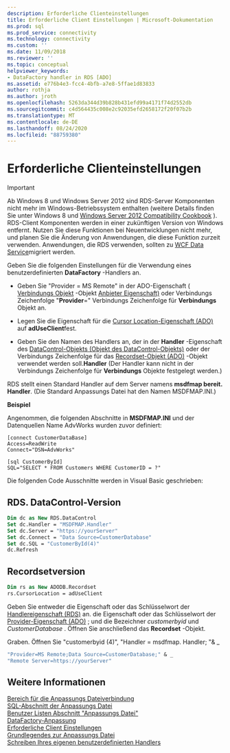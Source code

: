 ```yaml
---
description: Erforderliche Clienteinstellungen
title: Erforderliche Client Einstellungen | Microsoft-Dokumentation
ms.prod: sql
ms.prod_service: connectivity
ms.technology: connectivity
ms.custom: ''
ms.date: 11/09/2018
ms.reviewer: ''
ms.topic: conceptual
helpviewer_keywords:
- DataFactory handler in RDS [ADO]
ms.assetid: e776b4e3-fcc4-4bfb-a7e8-5ffae1d83833
author: rothja
ms.author: jroth
ms.openlocfilehash: 5263da344d39b828b431efd99a4171f74d2552db
ms.sourcegitcommit: c4d564435c008e2c92035efd2658172f20f07b2b
ms.translationtype: MT
ms.contentlocale: de-DE
ms.lasthandoff: 08/24/2020
ms.locfileid: "88759380"
---
```

# <a name="required-client-settings"></a>Erforderliche Clienteinstellungen
> [!IMPORTANT]
>  Ab Windows 8 und Windows Server 2012 sind RDS-Server Komponenten nicht mehr im Windows-Betriebssystem enthalten (weitere Details finden Sie unter Windows 8 und [Windows Server 2012 Compatibility Cookbook](https://www.microsoft.com/download/details.aspx?id=27416) ). RDS-Client Komponenten werden in einer zukünftigen Version von Windows entfernt. Nutzen Sie diese Funktionen bei Neuentwicklungen nicht mehr, und planen Sie die Änderung von Anwendungen, die diese Funktion zurzeit verwenden. Anwendungen, die RDS verwenden, sollten zu [WCF Data Service](https://go.microsoft.com/fwlink/?LinkId=199565)migriert werden.  
  
 Geben Sie die folgenden Einstellungen für die Verwendung eines benutzerdefinierten **DataFactory** -Handlers an.  
  
-   Geben Sie "Provider = MS Remote" in der ADO-Eigenschaft ( [Verbindungs Objekt](../../reference/ado-api/connection-object-ado.md) -Objekt [Anbieter Eigenschaft)](../../reference/ado-api/provider-property-ado.md) oder Verbindungs Zeichenfolge "**Provider**=" Verbindungs Zeichenfolge für **Verbindungs** Objekt an.  
  
-   Legen Sie die Eigenschaft für die [Cursor Location-Eigenschaft (ADO)](../../reference/ado-api/cursorlocation-property-ado.md) auf **adUseClient**fest.  
  
-   Geben Sie den Namen des Handlers an, der in der **Handler** -Eigenschaft des [DataControl-Objekts (Objekt des DataControl-Objekts)](../../reference/rds-api/datacontrol-object-rds.md) oder der Verbindungs Zeichenfolge für das [Recordset-Objekt (ADO)](../../reference/ado-api/recordset-object-ado.md) -Objekt verwendet werden soll.**Handler** (Der Handler kann nicht in der Verbindungs Zeichenfolge für **Verbindungs** Objekte festgelegt werden.)  
  
 RDS stellt einen Standard Handler auf dem Server namens **msdfmap bereit. Handler**. (Die Standard Anpassungs Datei hat den Namen MSDFMAP.INI.)  
  
 **Beispiel**  
  
 Angenommen, die folgenden Abschnitte in **MSDFMAP.INI** und der Datenquellen Name AdvWorks wurden zuvor definiert:  
  
```console
[connect CustomerDataBase]  
Access=ReadWrite  
Connect="DSN=AdvWorks"  
  
[sql CustomerById]  
SQL="SELECT * FROM Customers WHERE CustomerID = ?"  
```  
  
 Die folgenden Code Ausschnitte werden in Visual Basic geschrieben:  
  
## <a name="rdsdatacontrol-version"></a>RDS. DataControl-Version  
  
```vb
Dim dc as New RDS.DataControl  
Set dc.Handler = "MSDFMAP.Handler"  
Set dc.Server = "https://yourServer"  
Set dc.Connect = "Data Source=CustomerDatabase"  
Set dc.SQL = "CustomerById(4)"  
dc.Refresh  
```  
  
## <a name="recordset-version"></a>Recordsetversion  
  
```vb
Dim rs as New ADODB.Recordset  
rs.CursorLocation = adUseClient  
```  
  
 Geben Sie entweder die Eigenschaft oder das Schlüsselwort der [Handlereigenschaft (RDS)](../../reference/rds-api/handler-property-rds.md) an. die Eigenschaft oder das Schlüsselwort der [Provider-Eigenschaft (ADO)](../../reference/ado-api/provider-property-ado.md) ; und die Bezeichner *customerbyid* und *CustomerDatabase* . Öffnen Sie anschließend das **Recordset** -Objekt.  
  
 Graben. Öffnen Sie "customerbyid (4)", "Handler = msdfmap. Handler; "& _  
  
```vb
"Provider=MS Remote;Data Source=CustomerDatabase;" & _  
"Remote Server=https://yourServer"  
```  
  
## <a name="see-also"></a>Weitere Informationen  
 [Bereich für die Anpassungs Dateiverbindung](./customization-file-connect-section.md)   
 [SQL-Abschnitt der Anpassungs Datei](./customization-file-sql-section.md)   
 [Benutzer Listen Abschnitt "Anpassungs Datei"](./customization-file-userlist-section.md)   
 [DataFactory-Anpassung](./datafactory-customization.md)   
 [Erforderliche Client Einstellungen]()   
 [Grundlegendes zur Anpassungs Datei](./understanding-the-customization-file.md)   
 [Schreiben Ihres eigenen benutzerdefinierten Handlers](./writing-your-own-customized-handler.md)